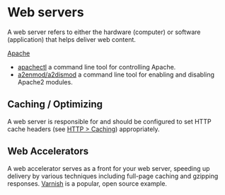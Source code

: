 Web servers
=

A web server refers to either the hardware (computer) or software (application) that helps deliver web content.

[Apache](http://httpd.apache.org/)

* [apachectl](http://httpd.apache.org/docs/2.2/programs/apachectl.html) a command line tool for controlling Apache.
* [a2enmod/a2dismod](http://man.he.net/man8/a2enmod) a command line tool for enabling and disabling Apache2 modules.

## Caching / Optimizing

A web server is responsible for and should be configured to set HTTP cache headers (see [HTTP > Caching](http.md#caching)) appropriately.

## Web Accelerators

A web accelerator serves as a front for your web server, speeding up delivery by various techniques including full-page caching and gzipping responses. [Varnish](https://www.varnish-cache.org/) is a popular, open source example.